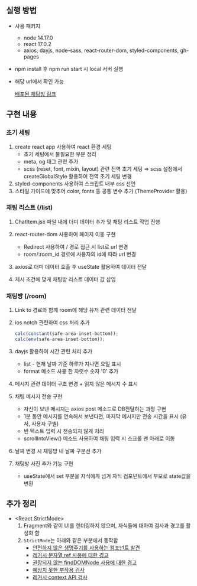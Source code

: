 ## 실행 방법

- 사용 패키지
    - node 14.17.0
    - react 17.0.2
    - axios, dayjs, node-sass, react-router-dom, styled-components, gh-pages
- npm install 후 npm run start 시 local 서버 실행
- 해당 url에서 확인 가능

    [배포된 채팅방 링크](https://function-dh.github.io/react-chatting)

## 구현 내용


### 초기 세팅

1. create react app 사용하여 react 환경 세팅
    - 초기 세팅에서 불필요한 부분 정리
    - meta, og 태그 관련 추가
    - scss (reset, font, mixin, layout) 관련 전역 초기 세팅
    ⇒ scss 설정에서 createGlobalStyle 활용하여 전역 초기 세팅 변경
2. styled-components 사용하여 스크립트 내부 css 선언
3. 스타일 가이드에 맞추어 color, fonts 등 공통 변수 추가 (ThemeProvider 활용)


### 채팅 리스트 (/list)

1. ChatItem.jsx 파일 내에 더미 데이터 추가 및 채팅 리스트 작업 진행
2. react-router-dom 사용하여 페이지 이동 구현
    - Redirect 사용하여 / 경로 접근 시 list로 url 변경
    - room/:room_id 경로에 사용자의 id에 따라 url 변경

6. axios로 더미 데이터 호출 후 useState 활용하여 데이터 전달

7. 제시 조건에 맞게 채팅방 리스트 데이터 값 삽입


### 채팅방 (/room)

1. Link to 경로와 함께 room에 해당 유저 관련 데이터 전달
2. ios notch 관련하여 css 처리 추가

    ```jsx
    calc(constant(safe-area-inset-bottom));
    calc(env(safe-area-inset-bottom));
    ```

3. dayjs 활용하여 시간 관련 처리 추가
    - list - 현재 날짜 기준 하루가 지나면 요일 표시
    - format 메소드 사용 한 자릿수 숫자 '0' 추가
4. 메시지 관련 데이터 구조 변경 + 읽지 않은 메시지 수 표시
5. 채팅 메시지 전송 구현
    - 자신이 보낸 메시지는 axios post 메소드로 DB전달하는 과정 구현
    - 1분 동안 메시지를 연속해서 보낸다면, 마지막 메시지만 전송 시간을 표시 (유저, 사용자 구별)
    - 빈 텍스트 입력 시 전송되지 않게 처리
    - scrollIntoView() 메소드 사용하여 채팅 입력 시 스크롤 맨 아래로 이동
6. 날짜 변경 시 채팅방 내 날짜 구분선 추가
7. 채팅방 사진 추가 기능 구현
    - useState에서 set 부분을 자식에게 넘겨 자식 컴포넌트에서 부모로 state값을 변환


## 추가 정리

- <React.StrictMode>
    1. Fragment와 같이 UI를 렌더링하지 않으며, 자식들에 대하여 검사과 경고를 활성화 함
    2. `StrictMode`는 아래와 같은 부분에서 동작함
        - [안전하지 않은 생명주기를 사용하는 컴포넌트 발견](https://ko.reactjs.org/docs/strict-mode.html#identifying-unsafe-lifecycles)
        - [레거시 문자열 ref 사용에 대한 경고](https://ko.reactjs.org/docs/strict-mode.html#warning-about-legacy-string-ref-api-usage)
        - [권장되지 않는 findDOMNode 사용에 대한 경고](https://ko.reactjs.org/docs/strict-mode.html#warning-about-deprecated-finddomnode-usage)
        - [예상치 못한 부작용 검사](https://ko.reactjs.org/docs/strict-mode.html#detecting-unexpected-side-effects)
        - [레거시 context API 검사](https://ko.reactjs.org/docs/strict-mode.html#detecting-legacy-context-api)
